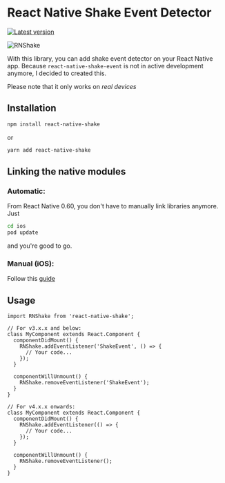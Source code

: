# React Native Shake Event Detector

[![Latest version](https://badge.fury.io/js/react-native-shake.svg)](https://badge.fury.io/js/react-native-shake)

![RNShake](rnshake.png)

With this library, you can add shake event detector on your React Native app. Because `react-native-shake-event` is not in active development anymore, I decided to created this.

Please note that it only works on *real devices*

## Installation

```sh
npm install react-native-shake
```

or

```sh
yarn add react-native-shake
```

## Linking the native modules

### Automatic:

From React Native 0.60, you don't have to manually link libraries anymore. Just

```bash
cd ios
pod update
```

and you're good to go.

### Manual (iOS):

Follow this [guide](https://reactnative.dev/docs/linking-libraries-ios)

## Usage

```tsx
import RNShake from 'react-native-shake';

// For v3.x.x and below:
class MyComponent extends React.Component {
  componentDidMount() {
    RNShake.addEventListener('ShakeEvent', () => {
      // Your code...
    });
  }

  componentWillUnmount() {
    RNShake.removeEventListener('ShakeEvent');
  }
}

// For v4.x.x onwards:
class MyComponent extends React.Component {
  componentDidMount() {
    RNShake.addEventListener(() => {
      // Your code...
    });
  }

  componentWillUnmount() {
    RNShake.removeEventListener();
  }
}
```
